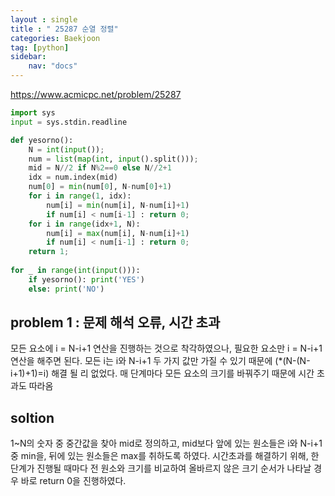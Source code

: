 ```yaml
---
layout : single
title : " 25287 순열 정렬"
categories: Baekjoon
tag: [python]
sidebar:
    nav: "docs"
---
```


<a href = "https://www.acmicpc.net/problem/25287">https://www.acmicpc.net/problem/25287</a>

```python
import sys
input = sys.stdin.readline

def yesorno():
    N = int(input());
    num = list(map(int, input().split()));
    mid = N//2 if N%2==0 else N//2+1
    idx = num.index(mid)
    num[0] = min(num[0], N-num[0]+1)
    for i in range(1, idx):
        num[i] = min(num[i], N-num[i]+1)
        if num[i] < num[i-1] : return 0;
    for i in range(idx+1, N):
        num[i] = max(num[i], N-num[i]+1)
        if num[i] < num[i-1] : return 0;
    return 1;
        
for _ in range(int(input())):
    if yesorno(): print('YES')
    else: print('NO')
```

## problem 1 : 문제 해석 오류, 시간 초과 

모든 요소에 i = N-i+1 연산을 진행하는 것으로 착각하였으나, 필요한 요소만  i = N-i+1 연산을 해주면 된다.
모든 i는 i와 N-i+1 두 가지 값만 가질 수 있기 때문에 (*(N-(N-i+1)+1)=i) 해결 될 리 없었다. 매 단계마다 모든 요소의 크기를 바꿔주기 때문에 시간 초과도 따라옴

## soltion

1~N의 숫자 중 중간값을 찾아 mid로 정의하고, mid보다 앞에 있는 원소들은 i와 N-i+1 중 min을, 뒤에 있는 원소들은 max를 취하도록 하였다. 시간초과를 해결하기 위해, 한 단계가 진행될 때마다 전 원소와 크기를 비교하여 올바르지 않은 크기 순서가 나타날 경우 바로 return 0을 진행하였다.



